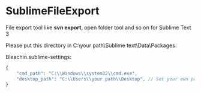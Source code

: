 # SublimeFileExport
File export tool like **svn export**, open folder tool and so on for Sublime Text 3

Please put this directory in C:\your path\Sublime text\Data\Packages.

Bleachin.sublime-settings:
```javascript
{
	"cmd_path": "C:\\Windows\\system32\\cmd.exe",
	"desktop_path": "C:\\Users\\your path\\Desktop", // Set your own path here
}
```
